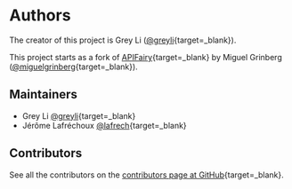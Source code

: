# Authors

The creator of this project is Grey Li ([@greyli][_greyli]{target=_blank}).

This project starts as a fork of [APIFairy][_apifairy]{target=_blank}
by Miguel Grinberg ([@miguelgrinberg][_miguel]{target=_blank}).


## Maintainers

- Grey Li [@greyli][_greyli]{target=_blank}
- Jérôme Lafréchoux [@lafrech][_lafrech]{target=_blank}


## Contributors

See all the contributors on the
[contributors page at GitHub][_contributors]{target=_blank}.

[_greyli]: https://github.com/greyli
[_apifairy]: https://github.com/miguelgrinberg/APIFairy
[_miguel]: https://github.com/miguelgrinberg
[_lafrech]: https://github.com/lafrech
[_contributors]: https://github.com/greyli/apiflask/graphs/contributors
